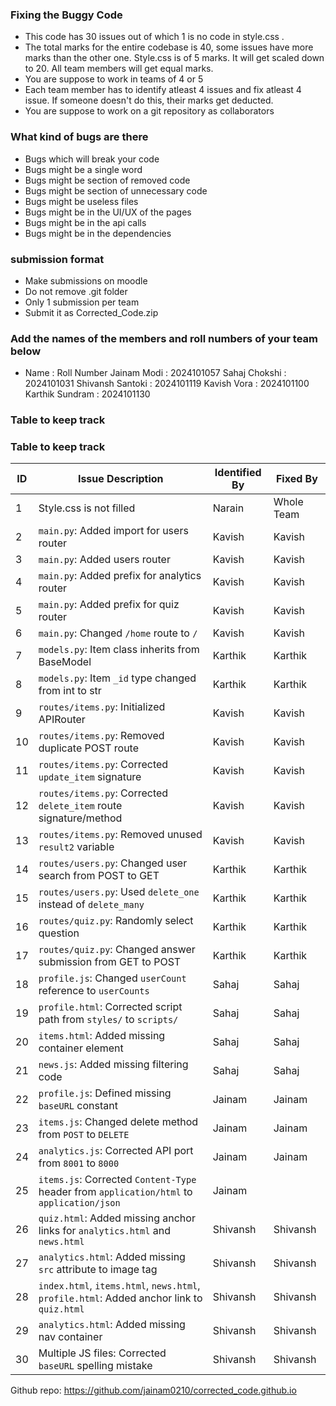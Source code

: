 ### Fixing the Buggy Code

- This code has 30 issues out of which 1 is no code in style.css . 
- The total marks for the entire codebase is 40, some issues have more marks than the other one. Style.css is of 5 marks. It will get scaled down to 20. All team members will get equal marks.
- You are suppose to work in teams of 4 or 5
- Each team member has to identify atleast 4 issues and fix atleast 4 issue. If someone doesn't do this, their marks get deducted.
- You are suppose to work on a git repository as collaborators

### What kind of bugs are there

- Bugs which will break your code
- Bugs might be a single word
- Bugs might be section of removed code
- Bugs might be section of unnecessary code
- Bugs might be useless files
- Bugs might be in the UI/UX of the pages
- Bugs might be in the api calls
- Bugs might be in the dependencies  

### submission format

- Make submissions on moodle
- Do not remove .git folder 
- Only 1 submission per team
- Submit it as Corrected_Code.zip

### Add the names of the members and roll numbers of your team below

- Name : Roll Number
Jainam Modi : 2024101057
 Sahaj Chokshi : 2024101031
 Shivansh Santoki : 2024101119
 Kavish Vora : 2024101100
 Karthik Sundram : 2024101130
### Table to keep track

### Table to keep track

| ID  | Issue Description                        | Identified By | Fixed By     |
|-----|------------------------------------------|---------------|--------------|
| 1   | Style.css is not filled                  | Narain        | Whole Team   |
| 2   | `main.py`: Added import for users router |       Kavish        |    Kavish          |
| 3   | `main.py`: Added users router            |       Kavish        |    Kavish          |
| 4   | `main.py`: Added prefix for analytics router |   Kavish        |    Kavish          |
| 5   | `main.py`: Added prefix for quiz router  |       Kavish        |    Kavish          |
| 6   | `main.py`: Changed `/home` route to `/`  |        Kavish       |    Kavish          |
| 7   | `models.py`: Item class inherits from BaseModel |   Karthik      |   Karthik           |
| 8   | `models.py`: Item `_id` type changed from int to str | Karthik   |   Karthik           |
| 9   | `routes/items.py`: Initialized APIRouter |       Kavish        |    Kavish          |
| 10  | `routes/items.py`: Removed duplicate POST route |  Kavish       |   Kavish           |
| 11  | `routes/items.py`: Corrected `update_item` signature |  Kavish  |   Kavish           |
| 12  | `routes/items.py`: Corrected `delete_item` route signature/method | Kavish| Kavish     |
| 13  | `routes/items.py`: Removed unused `result2` variable | Kavish   |   Kavish           |
| 14  | `routes/users.py`: Changed user search from POST to GET |Karthik |        Karthik      |
| 15  | `routes/users.py`: Used `delete_one` instead of `delete_many` |Karthik |   Karthik      |
| 16  | `routes/quiz.py`: Randomly select question | Karthik            |          Karthik    |
| 17  | `routes/quiz.py`: Changed answer submission from GET to POST |Karthik |     Karthik     |
| 18  | `profile.js`: Changed `userCount` reference to `userCounts` | Sahaj         |    Sahaj          |
| 19  | `profile.html`: Corrected script path from `styles/` to `scripts/` | Sahaj |      Sahaj        |
| 20  | `items.html`: Added missing container element | Sahaj         |     Sahaj         |
| 21  | `news.js`: Added missing filtering code | Sahaj         |       Sahaj       |
| 22  | `profile.js`: Defined missing `baseURL` constant | Jainam        |   Jainam           |
| 23  | `items.js`: Changed delete method from `POST` to `DELETE` | Jainam        |    Jainam          |
| 24  | `analytics.js`: Corrected API port from `8001` to `8000` | Jainam        |    Jainam          |
| 25  | `items.js`: Corrected `Content-Type` header from `application/html` to `application/json` | Jainam | |
| 26  | `quiz.html`: Added missing anchor links for `analytics.html` and `news.html` | Shivansh      |        Shivansh      |
| 27  | `analytics.html`: Added missing `src` attribute to image tag | Shivansh      |   Shivansh           |
| 28  | `index.html`, `items.html`, `news.html`, `profile.html`: Added anchor link to `quiz.html` | Shivansh |Shivansh |
| 29  | `analytics.html`: Added missing nav container | Shivansh      |  Shivansh            |
| 30  | Multiple JS files: Corrected `baseURL` spelling mistake | Shivansh      |    Shivansh          |

Github repo: https://github.com/jainam0210/corrected_code.github.io
